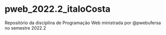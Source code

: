 # pweb_2022.2_italoCosta
Repositório da disciplina de Programação Web ministrada por @pwebufersa no semestre 2022.2
